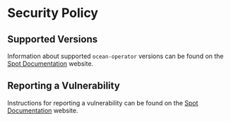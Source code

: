 # Security Policy

## Supported Versions

Information about supported `ocean-operator` versions can be found on the [Spot Documentation](https://help.spot.io/) website.

## Reporting a Vulnerability

Instructions for reporting a vulnerability can be found on the [Spot Documentation](https://help.spot.io/) website.

[spot security policy]: https://spotinst.com/security-policy/

